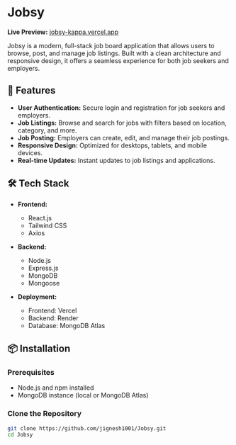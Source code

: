 # Jobsy

**Live Preview:** [jobsy-kappa.vercel.app](https://jobsy-kappa.vercel.app/)

Jobsy is a modern, full-stack job board application that allows users to browse, post, and manage job listings. Built with a clean architecture and responsive design, it offers a seamless experience for both job seekers and employers.

## 🚀 Features

- **User Authentication:** Secure login and registration for job seekers and employers.
- **Job Listings:** Browse and search for jobs with filters based on location, category, and more.
- **Job Posting:** Employers can create, edit, and manage their job postings.
- **Responsive Design:** Optimized for desktops, tablets, and mobile devices.
- **Real-time Updates:** Instant updates to job listings and applications.

## 🛠️ Tech Stack

- **Frontend:**
  - React.js
  - Tailwind CSS
  - Axios

- **Backend:**
  - Node.js
  - Express.js
  - MongoDB
  - Mongoose

- **Deployment:**
  - Frontend: Vercel
  - Backend: Render
  - Database: MongoDB Atlas

## 📦 Installation

### Prerequisites

- Node.js and npm installed
- MongoDB instance (local or MongoDB Atlas)

### Clone the Repository

```bash
git clone https://github.com/jignesh1001/Jobsy.git
cd Jobsy
